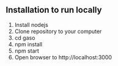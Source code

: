 
## Installation to run locally
1. Install nodejs
1. Clone repository to your computer
1. cd gaso
1. npm install
1. npm start
1. Open browser to http://localhost:3000